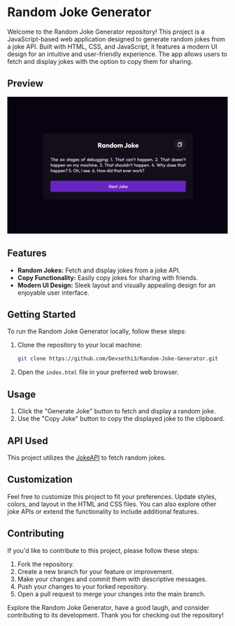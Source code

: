 # Random Joke Generator

Welcome to the Random Joke Generator repository! This project is a JavaScript-based web application designed to generate random jokes from a joke API. Built with HTML, CSS, and JavaScript, it features a modern UI design for an intuitive and user-friendly experience. The app allows users to fetch and display jokes with the option to copy them for sharing.

## Preview

![Random Joke Generator Preview](Preview.png)

## Features

- **Random Jokes:** Fetch and display jokes from a joke API.
- **Copy Functionality:** Easily copy jokes for sharing with friends.
- **Modern UI Design:** Sleek layout and visually appealing design for an enjoyable user interface.

## Getting Started

To run the Random Joke Generator locally, follow these steps:

1. Clone the repository to your local machine:

   ```bash
   git clone https://github.com/Devsethi3/Random-Joke-Generator.git
   ```

2. Open the `index.html` file in your preferred web browser.

## Usage

1. Click the "Generate Joke" button to fetch and display a random joke.
2. Use the "Copy Joke" button to copy the displayed joke to the clipboard.

## API Used

This project utilizes the [JokeAPI](https://v2.jokeapi.dev/) to fetch random jokes.

## Customization

Feel free to customize this project to fit your preferences. Update styles, colors, and layout in the HTML and CSS files. You can also explore other joke APIs or extend the functionality to include additional features.

## Contributing

If you'd like to contribute to this project, please follow these steps:

1. Fork the repository.
2. Create a new branch for your feature or improvement.
3. Make your changes and commit them with descriptive messages.
4. Push your changes to your forked repository.
5. Open a pull request to merge your changes into the main branch.

Explore the Random Joke Generator, have a good laugh, and consider contributing to its development. Thank you for checking out the repository!